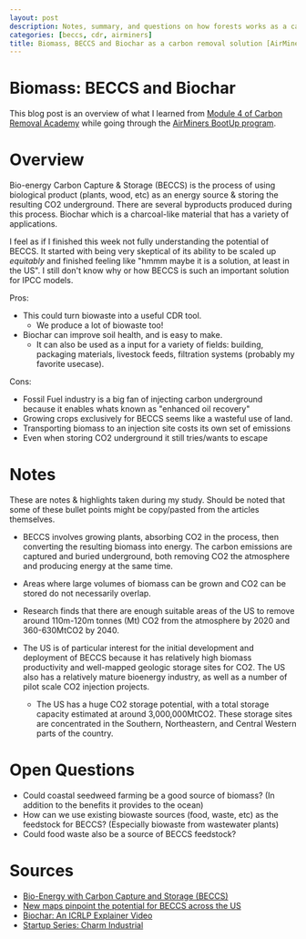 ```yaml
---
layout: post
description: Notes, summary, and questions on how forests works as a carbon removal solution.
categories: [beccs, cdr, airminers]
title: Biomass, BECCS and Biochar as a carbon removal solution [AirMiners Bootup]
---
```


# Biomass: BECCS and Biochar
This blog post is an overview of what I learned from [Module 4 of Carbon Removal Academy](http://climatechangeacademy.com/courses/carbon-removal/4) while going through the [AirMiners BootUp program](https://bootup.airminers.org/).

# Overview
Bio-energy Carbon Capture & Storage (BECCS) is the process of using biological product (plants, wood, etc) as an energy source & storing the resulting CO2 underground. There are several byproducts produced during this process. Biochar which is a charcoal-like material that has a variety of applications. 

I feel as if I finished this week not fully understanding the potential of BECCS. It started with being very skeptical of its ability to be scaled up *equitably* and finished feeling like "hmmm maybe it is a solution, at least in the US". I still don't know why or how BECCS is such an important solution for IPCC models. 

Pros:
- This could turn biowaste into a useful CDR tool. 
    - We produce a lot of biowaste too!
- Biochar can improve soil health, and is easy to make.
    - It can also be used as a input for a variety of fields: building, packaging materials, livestock feeds, filtration systems (probably my favorite usecase).


Cons:
- Fossil Fuel industry is a big fan of injecting carbon underground because it enables whats known as "enhanced oil recovery"
- Growing crops exclusively for BECCS seems like a wasteful use of land. 
- Transporting biomass to an injection site costs its own set of emissions
- Even when storing CO2 underground it still tries/wants to escape

# Notes
These are notes & highlights taken during my study. Should be noted that some of these bullet points might be copy/pasted from the articles themselves. 

- BECCS involves growing plants, absorbing CO2 in the process, then converting the resulting biomass into energy. The carbon emissions are captured and buried underground, both removing CO2 the atmosphere and producing energy at the same time.

- Areas where large volumes of biomass can be grown and CO2 can be stored do not necessarily overlap.

- Research finds that there are enough suitable areas of the US to remove around 110m-120m tonnes (Mt) CO2 from the atmosphere by 2020 and 360-630MtCO2 by 2040.

- The US is of particular interest for the initial development and deployment of BECCS because it has relatively high biomass productivity and well-mapped geologic storage sites for CO2. The US also has a relatively mature bioenergy industry, as well as a number of pilot scale CO2 injection projects.
    - The US has a huge CO2 storage potential, with a total storage capacity estimated at around 3,000,000MtCO2. These storage sites are concentrated in the Southern, Northeastern, and Central Western parts of the country.


# Open Questions
- Could coastal seedweed farming be a good source of biomass? (In addition to the benefits it provides to the ocean)
- How can we use existing biowaste sources (food, waste, etc) as the feedstock for BECCS? (Especially biowaste from wastewater plants)
- Could food waste also be a source of BECCS feedstock?

# Sources
- [Bio-Energy with Carbon Capture and Storage (BECCS)](https://www.youtube.com/watch?v=uUwKEkYbsx0)
- [New maps pinpoint the potential for BECCS across the US](https://www.carbonbrief.org/new-maps-pinpoint-potential-beccs-across-us)
- [Biochar: An ICRLP Explainer Video](https://www.youtube.com/watch?v=_DD6uZf4pyo)
- [Startup Series: Charm Industrial](https://www.youtube.com/watch?v=qy6oUGDlq8I)